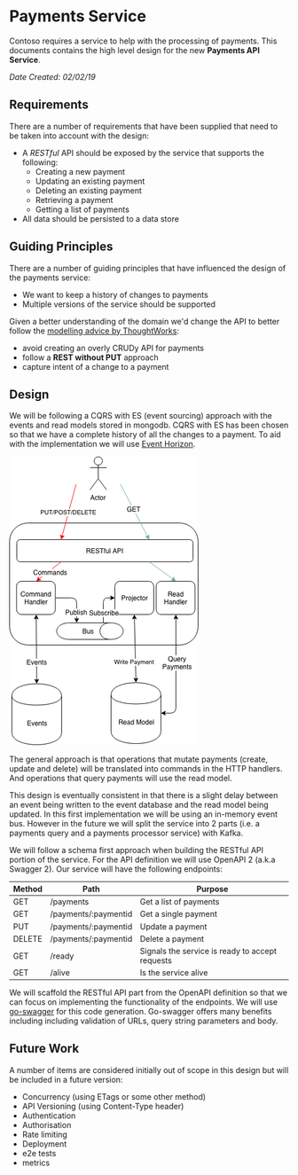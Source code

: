 # Payments Service

Contoso requires a service to help with the processing of payments. This documents contains the high level design for the new **Payments API Service**.

*Date Created: 02/02/19*

## Requirements
There are a number of requirements that have been supplied that need to be taken into account with the design:

* A *RESTful* API should be exposed by the service that supports the following:
	*  Creating a new payment
	*  Updating an existing payment
	*  Deleting an existing payment
	*  Retrieving a payment
	*  Getting a list of payments
* All data should be persisted to a data store 

## Guiding Principles
There are a number of guiding principles that have influenced the design of the payments service:

* We want to keep a history of changes to payments
* Multiple versions of the service should be supported

Given a better understanding of the domain we'd change the API to better follow the [modelling advice by ThoughtWorks](https://www.thoughtworks.com/insights/blog/rest-api-design-resource-modeling):

* avoid creating an overly CRUDy API for payments
* follow a **REST without PUT** approach
* capture intent of a change to a payment
	
## Design

We will be following a CQRS with ES (event sourcing) approach with the events and read models stored in mongodb. CQRS with ES has been chosen so that we have a complete history of all the changes to a payment. To aid with the implementation we will use [Event Horizon](https://github.com/looplab/eventhorizon).

![design](images/design.png)

The general approach is that operations that mutate payments (create, update and delete) will be translated into commands in the HTTP handlers. And operations that query payments will use the read model.

This design is eventually consistent in that there is a slight delay between an event being written to the event database and the read model being updated. In this first implementation we will be using an in-memory event bus. However in the future we will split the service into 2 parts (i.e. a payments query and a payments processor service) with Kafka.

We will follow a schema first approach when building the RESTful API portion of the service. For the API definition we will use OpenAPI 2 (a.k.a Swagger 2). Our service will have the following endpoints:

| Method | Path | Purpose |
| ---------- | ------ | ----------- |
| GET | /payments | Get a list of payments |
| GET | /payments/:paymentid | Get a single payment |
| PUT | /payments/:paymentid | Update a payment |
| DELETE | /payments/:paymentid | Delete a payment |
| GET | /ready | Signals the service is ready to accept requests |
| GET | /alive | Is the service alive |

We will scaffold the RESTful API part from the OpenAPI definition so that we can focus on implementing the functionality of the endpoints. We will use [go-swagger](https://github.com/go-swagger/go-swagger) for this code generation. Go-swagger offers many benefits including including validation of URLs, query string parameters and body.

## Future Work
A number of items are considered initially out of scope in this design but will be included in a future version:

* Concurrency (using ETags or some other method)
* API Versioning (using Content-Type header)
* Authentication
* Authorisation
* Rate limiting
* Deployment
* e2e tests
* metrics
